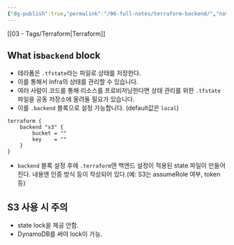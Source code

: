 ```yaml
---
{"dg-publish":true,"permalink":"/06-full-notes/terraform-backend/","noteIcon":""}
---
```


[[03 - Tags/Terraform\|Terraform]]
## What is`backend` block
- 테라폼은 `.tfstate`라는 파일로 상태를 저장한다.
- 이를 통해서 Infra의 상태를 관리할 수 있습니다.
- 여러 사람이 코드를 통해 리소스를 프로비저닝한다면 상태 관리를 위한 `.tfstate` 파일을 공동 저장소에 올려둘 필요가 있습니다.
- 이를 `.backend` 블록으로 설정 가능합니다. (default값은 `local`)
``` hcl
terraform {
	backend "s3" {
		bucket = ""
		key    = ""
	}
}
```
- `backend` 블록 설정 후에 `.terraform`엔 백엔드 설정이 적용된 state 파일이 만들어진다. 내용엔 인증 방식 등이 작성되어 있다.(예: S3는 assumeRole 여부, token 등)
## S3 사용 시 주의
- state lock을 제공 안함.
- DynamoDB를 써야 lock이 가능.